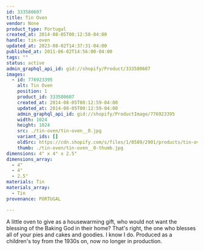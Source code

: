 ```yaml
---
id: 333580607
title: Tin Oven
vendor: None
product_type: Portugal
created_at: 2014-08-05T00:12:58-04:00
handle: tin-oven
updated_at: 2023-08-02T14:37:31-04:00
published_at: 2011-06-02T14:56:00-04:00
tags: ""
status: active
admin_graphql_api_id: gid://shopify/Product/333580607
images:
  - id: 776923395
    alt: Tin Oven
    position: 1
    product_id: 333580607
    created_at: 2014-08-05T00:12:59-04:00
    updated_at: 2014-08-05T00:12:59-04:00
    admin_graphql_api_id: gid://shopify/ProductImage/776923395
    width: 1024
    height: 1024
    src: ./tin-oven/tin-oven__0.jpg
    variant_ids: []
    oldSrc: https://cdn.shopify.com/s/files/1/0589/2901/products/tin-oven.jpeg?v=1407211979
    thumb: ./tin-oven/tin-oven__0-thumb.jpg
dimensions: 4" x 4" x 2.5"
dimensions_array:
  - 4"
  - 4"
  - 2.5"
materials: Tin
materials_array:
  - Tin
provenance: PORTUGAL

---
```


A little oven to give as a housewarming gift, who would not want the blessing of the Baking God in their home? That's right, the one who blesses all of your pies and cakes and goodies. I know I do. Produced as a children's toy from the 1930s on, now no longer in production.